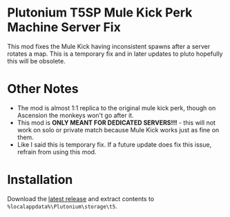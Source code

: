 # Plutonium T5SP Mule Kick Perk Machine Server Fix
This mod fixes the Mule Kick having inconsistent spawns after a server rotates a map. This is a temporary fix and in later updates to pluto hopefully this will be obsolete.

# Other Notes
* The mod is almost 1:1 replica to the original mule kick perk, though on Ascension the monkeys won't go after it.
* This mod is **ONLY MEANT FOR DEDICATED SERVERS!!!** - this will not work on solo or private match because Mule Kick works just as fine on them.
* Like I said this is temporary fix. If a future update does fix this issue, refrain from using this mod.

# Installation
Download the [latest release](https://github.com/pistakilla/Plutonium-T5SP-Mule-Kick-Perk-Machine-Fix-For-Servers/releases/download/1.0/mule_kick_fix_1.0.zip) and extract contents to `%localappdata%\Plutonium\storage\t5`.
